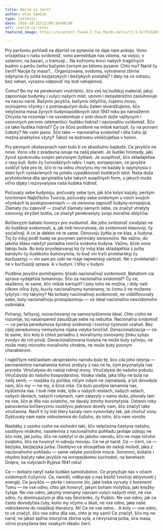 ```yaml
---
title: Narid čy čerń?
author: Ulas Samčuk
type: lattexty
date: 2016-10-31T12:09:16+00:00
url: /narid-cy-cern/
featured_image: https://scontent.flwo4-2.fna.fbcdn.net/v/t1.0-9/75332800_2710493185662452_3264159618653224960_n.jpg?_nc_cat=104&_nc_oc=AQnu9xeEVs_gpxzHFBakzpszfyh_SWFkvGWbjqAD9JDN3Juyg-llzJbR1bCauXyQl8M&_nc_ht=scontent.flwo4-2.fna&oh=2acf0960f3e846281be25d1873ef2a37&oe=5E559929

---
```

Pry peršomu pohliadi na dijsnisť ce pytannia ne daje nam pokoju. Vono vrizajeťsia v našu svidomisť, vono peresliduje nas vdoma, na vulyci, v ustanovi, na bazari, u tramvaji&#8230; Na kožnomu kroci našych tragičnych budniv u peršu čerhu bačymo čornym po bilomu pysane: Chto my? Narid čy čerń? Nacija čy masa?&#8230; <!--more-->
Organizovana, svidoma, vyhranena zbirna odynycia čy jurba bezjazykych i bezlykych postatej? I daty na ce odrazu, bez vahań, vyraznu vidpoviď my todi vahajemoś.

Čomu? Bo my ne perekonani vnutrišnio, ščo veś toj liudśkyj materìal, jakyj zapovniuje budynky i vulyci našych mist, vpovni i nezasterežno zasluhovuje na nazvu narid. Bačymo javyšča, bačymo oblyččia, čujemo movu, ociniujemo včynky i z potriasajučym dušu žalem stverdžujemo, ščo velyčezna masa žyvych liudynopodibnych istot 1941 roku po narodženni Chrysta ne rozumije i ne usvidomliuje v sobi dvoch duže važlyvych i osnovnych pervniv (elementiv): liudśku hidnisť i nacìonaľnu svidomisť. Ščo ce take liudśka hidnisť? Čy ce ščoś podibne na mišok kartopli, čy na porvani čoboty? Ne vsim jasno. Ščo take — nacìonaľna svidomisť i dlia čoho jiji možna praktyčno vžyty? Takož ne kožnomu vmiščujeťsia v holovi.

Pry pevnych obstavynach nam bulo b ce absoliutno bajduže. Ce javyšče ne nove. Vono vže z pradavna isnuje na našij planeti. Je liudśki hromady, jaki žyvuť spokonviku svojim pervisnym žyttiam. Je suspiľnisť, ščo skladajeťsia z rasy kuli. Ilotiv čy čornoškirych rabiv. I nam, evropejciam, ce javyšče svidčyť lyše pro te, ščo ni na odnu chvylynu my ne bažaly b opynytysia v stani tych vystavlenych na potalu vypadkovosti liudśkych istot. Naša duša pryhotovlena dlia spryjniattia lyše takych suspiľnych form, u jakych može viľno dijaty i rozvyvatysia naša liudśka hidnisť.

Počuvaty sebe liudynoju, počuvaty sebe tym, jak šče kolyś kazaly, peršym tvorinniam Najbiľšoho Tvorcia, počuvaty sebe svidomym u vsich svojich včynkach ta postupovanniach — oś osnovna zapoviď liudyny-evropejcia. Zlamaty ciu zapoviď — značyť zlamaty samych sebe, ce značyť vtratyty osnovnyj stryžeń buttia, ce značyť perekreslyty svoje moraľne oblyččia.

Boľševyzm bahato hovoryv pro svidomisť. Ale joho svidomisť zvodylaś ne do liudśkoji svidomosti, a, jak todi hovorylosia, do svidomosti klasovoji, čy socìaľnoji. A ce je daleko ne te same. Osnovoju žyttia je ne klas, a liudyna. Toj čy inšyj podil liudej ne povynen zaminiaty osnovnoho. Ne važno, do jakoho klasu naležyť poriadna tvorča svidoma liudyna. Važno, ščob vona takoju bula. Bo koly pryvilejovanyj toj čy inšyj klas skladajeťsia z jurby bandytiv čy liudśkoho šumovynnia, to buď vin tryči proletarśkyj čy buržuaznyj — vin sam po sobi ne maje najmenšoji vartosti. Ne v proletarìati i ne v buržuaziji sprava. A v liudyni. I tiľky v liudyni.

Podibne javyšče pomičajemo ščodo nacìonaľnoji svidomosti. Bahatiom cia sprava vydajeťsia tumannoju. Ščo za nacìonaľna svidomisť? Čy ce, skažemo, te same, ščo mišok kartopli? I jisty toho ne možna, i didy naši cilkom viľno žyly, buvšy nacìonaľnymy tumanamy, to čomu ž ne možemo lyšytyś i my takymy? Ne torkaty nacìonaľnoji svidomosti, ne vidšlifovuvaty sebe, buty nacìonaľnoju protoplazmoju — oś ideal nacìonaľno nesvidomoho osibniaka.

Pohanyj, faľšyvyj, rozrachovanyj na samoznyščennia ideal. Chto cioho ne rozumije, toj nasampered zasudžuje sebe na nebuttia. Nacìonaľna svidomisť — ce perša peredumova šyrokoji svidomoji i tvorčoji čynnosti vzahali. Bez cijeji peredumovy nemyslyma nijaka velyka tvorčisť. Denacìonalizacija — ce te same, ščo koly b chtoś poriadnu z moraľnymy osnovamy žinku syloju zvodyv do roli poviji. Denacìonalizovana liudyna ne može buty syľnoju, ne može maty micnoho moraľnoho chrebta, ne može buty povnym charakterom.

I najbiľšym neščastiam ukrajinśkoho narodu bulo te, ščo cila joho istorija — permanentne namahannia kohoś zrobyty z nas ne te, čym pryznačyla nas pryroda. Vtručalysia do našoji ridnoji movy. Vtručalysia do našoho pobutu. Vtručalysia do našoho hospodarstva. Vsiaka vlada, jaka tiľky ne bula na našij zemli, — rosijśka čy poľśka, ničym inšym ne zajmalasia, a lyš dovodyla nam, ščo my — ne my, a ščoś inše. Ce bulo postijne lamannia nas, nyščennia nas. I todi nide inde, lyše u našych mistach, našych selach, našych školach, našych rodynach, nam zalazyly v samu dušu, pliuvaly tam na vse, ščo je dlia nas sviatoho, ne davaly zmohy boronytysia. Ostanni roky panuvannia boľševyzmu osoblyvo jaskravo dovely nam, ščo značyť take vtručannia. Naviť ti čy inši litery kazaly nam vymovliaty tak, jak chočuť vony. Dyktuvaly nam naše vidnošennia do čužoho, do toho, ščo nam vorože.

Naslidky z usioho cioho na siohodni taki, ščo velyčezna častyna našoho, osoblyvo miśkoho, naselennia z nacìonaľnoho pohliadu javliaje soboju ne ščo inše, jak jurbu, ščo ne naležyť ni do jakoho narodu, ščo ne maje ničoho sviatoho, ščo ne hovoryť ni odnoju movoju. Ce ne je narid. Ce — čerń, ce — bezlyka, bezjazyka jurba. Osoblyvo ce stosujeťsia do našoji molodi, jaka z nacìonaľnoho pohliadu — same velyke porožnie misce. Soromno, boliače i ohydno bačyty take javyšče na evropejśkomu suchodoli, na berehach Dnipra, na vulyciach Kyjeva 1941 roku!

Ce — boliače ranyť naše liudśke samoliubstvo. Ce prynyžuje nas v očach svidomych čužynciv. Ce, narešti, vidbyraje u nas bezlič tvorčoji aktyvnosti j energiji. Ce javyšče — perše i osnovne zlo, jake treba vyrvaty z korenem! Tomu — ne vse odno, chto jak hovoryť, jakym boham molyťsia, jaki knyžky čytaje. Ne vse odno, jakymy imenamy nazvani vulyci našych mist, ne vse odno, čy dominujučym je dlia nas Ševčenko, čy Puškin. Ne vse odno, jak ce často dovodyťsia čuty, koho my včymo u školi, ne vse odno, jake naše vidnošennia do rosijśkoji literatury. Ni! Ce ne vse odno&#8230; A koly — vse odno, to ce značyť, ščo vse odno dlia vas, chto je my sami! Ce značyť, ščo my ne narid, ne jakaś spiľna istoryčna zbirna syla, a nevyrazna jurba, sira masa, vično prynyžena bez vsiakych idealiv čerń.